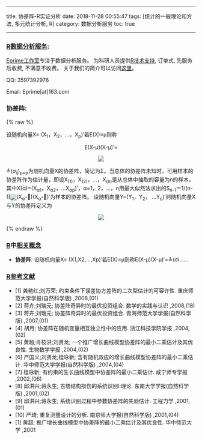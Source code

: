 
---
title: 协差阵-R实证分析
date: 2018-11-28 00:55:47
tags: [统计的一般理论和方法, 多元统计分析, R]
category: 数据分析服务
toc: true

---



<span></span>
<!-- more -->

### [R](/tags/R/)[数据分析服务](/categories/数据分析服务/):
[Eprime工作室](http://Eprime.cn/)专注于数据分析服务。
为科研人员提供[R技术支持](http://Eprime.cn/2018/08/18/Eprime工作室R代做服务详情/), 订单式, 先服务后收费, 不满意不收费。
关于我们的简介可以访问[这里](http://Eprime.cn/2018/08/17/关于Eprime工作室/)。

QQ: 3597392976

Email: Eprime[at]163.com



### 协差阵:

{% raw %}
<div class="p1">设随机向量X= (X<sub>1</sub>，X<sub>2</sub>，…，X<sub>p</sub>)′若E(X)=μ则称
<p align="center">E(X-μ)(X-μ)′=</p>
<p align="center"><img align="absmiddle" src="/CRFDPIC/R200806043/R200806043.0203.1%5B4070e033d09b%5D.gif"></p>
≜(σ<sub>ij</sub>)<sub>p×p</sub>为随机向量X的协差阵，简记为Σ。当总体的协差阵未知时，可用样本的协差阵作为估计量，即设X<sub>(1)</sub>，X<sub>(2)</sub>，…，X<sub>(n)</sub>是从总体中抽取的容量为n的样本，其中X(α)=(X<sub>α1</sub>，X<sub>α2</sub>，…X<sub>αp</sub>)′，α=1，2，…，n用最大似然法求出的S<sub>n-1</sub>＝1/(n-1)<img align="absmiddle" src="/CRFDPIC/R200806043/R200806043.0203.45.27.bmp">(X<sub>α</sub>-<span class="PUC01_E7"></span>)(X<sub>α</sub>-<span class="PUC01_E7"></span>)′为样本的协差阵。 设随机向量Y=(Y<sub>1</sub>，Y<sub>2</sub>， …Y<sub>q</sub>)′则随机向量X与Y的协差阵定义为<p align="center"><img align="absmiddle" src="/CRFDPIC/R200806043/R200806043.0203.3%5B4463452c10d3%5D.gif"></p></div>
{% endraw %}



### [R](/tags/R/)中[相关概念](/categories/数据分析服务)

- **协差阵**: 设随机向量X= (X1,X2,…,Xp)′若E(X)=μ则称E(X-μ)(X-μ)′=≜(σi......


### [R](/tags/R/)[参考文献](/categories/数据分析服务/)

- [1]  龚艳红;刘万荣; 约束条件下误差协方差阵的二次型估计的可容许性. 重庆师范大学学报(自然科学版) ,2008,(01)
- [2]  蒋卉;刘瑞元; 协差阵奇异时的最优投资组合. 数学的实践与认识 ,2008,(18)
- [3]  蒋卉;刘瑞元; 协差阵奇异时的最优投资组合. 青海师范大学学报(自然科学版) ,2007,(01)
- [4]  胡月; 协差阵在随机变量相互独立性中的应用. 浙江科技学院学报 ,2004,(02)
- [5]  黄超;肖枝洪;刘贤龙; 一个推广增长曲线模型协差阵的最小二乘估计及其优良性. 生物数学学报 ,2004,(02)
- [6]  严国义;刘贤龙;桂咏新; 含有随机效应的增长曲线模型协差阵的最小二乘估计. 华中师范大学学报(自然科学版) ,2004,(04)
- [7]  桂咏新; 有约束的生长曲线模型中协差阵的最小二乘估计. 咸宁师专学报 ,2002,(06)
- [8]  邱洪兴;蒋永生; 古塔结构损伤的系统识别Ⅰ:理论. 东南大学学报(自然科学版) ,2001,(02)
- [9]  邱洪兴;蒋永生; 系统识别过程中参数协差阵的先验估计. 工程力学 ,2001,(01)
- [10]  严琦; 重复测量设计的分析. 南京师大学报(自然科学版) ,2001,(04)
- [1]  黄超; 推广增长曲线模型中协差阵的最小二乘估计及其优良性. 华中师范大学 ,2001



